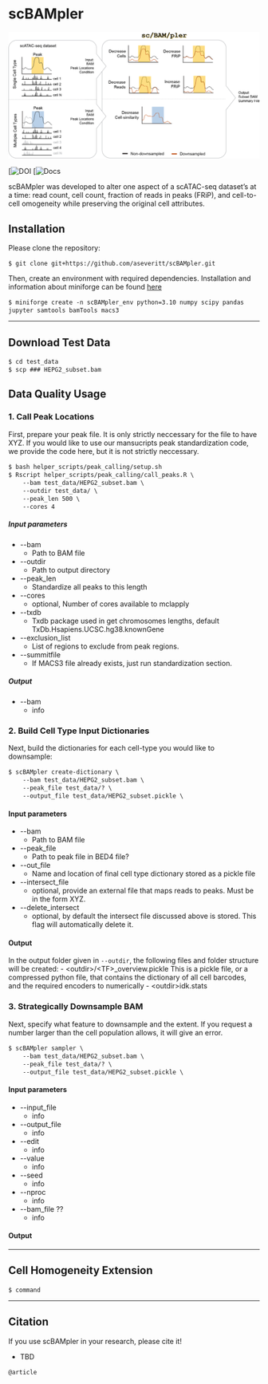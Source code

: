 # scBAMpler

<p align ="center">
<img src='https://github.com/aseveritt/scBAMpler/blob/main/docs/scBAMpler.png' style="max-width: 100%; height: auto;">
</p>

[![DOI](TBD)
[![Docs](TBD)

scBAMpler was developed to alter one aspect of a scATAC-seq dataset’s at a time: read count, cell count, fraction of reads in peaks (FRiP), and cell-to-cell omogeneity while preserving the original cell attributes. 

## Installation

Please clone the repository:

    $ git clone git+https://github.com/aseveritt/scBAMpler.git

Then, create an environment with required dependencies. Installation and information about miniforge can be found [here](https://github.com/conda-forge/miniforge)

    $ miniforge create -n scBAMpler_env python=3.10 numpy scipy pandas jupyter samtools bamTools macs3


---------------
## Download Test Data
```
$ cd test_data
$ scp ### HEPG2_subset.bam

```

## Data Quality Usage

### 1. Call Peak Locations
First, prepare your peak file. It is only strictly neccessary for the file to have XYZ. 
If you would like to use our mansucripts peak standardization code, we provide the code here, but it is not strictly neccessary. 
```
$ bash helper_scripts/peak_calling/setup.sh 
$ Rscript helper_scripts/peak_calling/call_peaks.R \
    --bam test_data/HEPG2_subset.bam \
    --outdir test_data/ \
    --peak_len 500 \
    --cores 4
```
##### Input parameters
* --bam
    - Path to BAM file
* --outdir
    - Path to output directory
* --peak_len
    - Standardize all peaks to this length
* --cores
    - optional, Number of cores available to mclapply
* --txdb
    - Txdb package used in get chromosomes lengths, default TxDb.Hsapiens.UCSC.hg38.knownGene
* --exclusion_list
    - List of regions to exclude from peak regions. 
* --summitfile
    - If MACS3 file already exists, just run standardization section. 

##### Output
* --bam
    - info


### 2. Build Cell Type Input Dictionaries
Next, build the dictionaries for each cell-type you would like to downsample:

```
$ scBAMpler create-dictionary \
    --bam test_data/HEPG2_subset.bam \
    --peak_file test_data/? \
    --output_file test_data/HEPG2_subset.pickle \
```
   
#### Input parameters  
* --bam
    - Path to BAM file
* --peak_file
    - Path to peak file in BED4 file? 
* --out_file
    - Name and location of final cell type dictionary stored as a pickle file
* --intersect_file
    - optional, provide an external file that maps reads to peaks. Must be in the form XYZ. 
* --delete_intersect
    - optional, by default the intersect file discussed above is stored. This flag will automatically delete it. 

#### Output    

In the output folder given in `--outdir`, the following files and folder structure will be created:
    - \<outdir\>/\<TF\>_overview.pickle
      This is a pickle file, or a compressed python file, that contains the dictionary of all cell barcodes, and the required encoders to numerically
    - \<outdir\>idk.stats
    

### 3. Strategically Downsample BAM
Next, specify what feature to downsample and the extent. If you request a number larger than the cell population allows, it will give an error. 

```
$ scBAMpler sampler \
    --bam test_data/HEPG2_subset.bam \
    --peak_file test_data/? \
    --output_file test_data/HEPG2_subset.pickle \
```

#### Input parameters  
* --input_file
    - info
* --output_file
    - info
* --edit
    - info
* --value
    - info
* --seed
    - info
* --nproc
    - info
* --bam_file ??
    - info

#### Output 


---------------

## Cell Homogeneity Extension

    $ command





---------------
## Citation

If you use scBAMpler in your research, please cite it!

- TBD

```
@article
```

